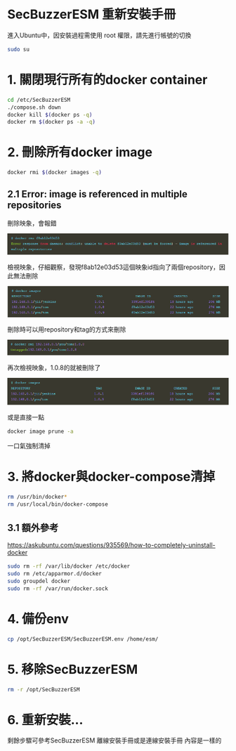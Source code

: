 # SecBuzzerESM 重新安裝手冊

進入Ubuntu中，因安裝過程需使用 root 權限，請先進行帳號的切換

```bash
sudo su
```

# 1. 關閉現行所有的docker container
```bash
cd /etc/SecBuzzerESM
./compose.sh down
docker kill $(docker ps -q)
docker rm $(docker ps -a -q)
```

# 2. 刪除所有docker image
```bash
docker rmi $(docker images -q)
```
## 2.1 Error: image is referenced in multiple repositories

刪除映象，會報錯

![images/re_install_01.png](images/re_install_01.png)

檢視映象，仔細觀察，發現f8ab12e03d53這個映象id指向了兩個repository，因此無法刪除

![images/re_install_02.png](images/re_install_02.png)

刪除時可以用repository和tag的方式來刪除

![images/re_install_03.png](images/re_install_03.png)

再次檢視映象，1.0.8的就被刪除了

![images/re_install_04.png](images/re_install_04.png)

或是直接一點
```bash
docker image prune -a
```
一口氣強制清掉


# 3. 將docker與docker-compose清掉
```bash
rm /usr/bin/docker*
rm /usr/local/bin/docker-compose
```

## 3.1 額外參考
https://askubuntu.com/questions/935569/how-to-completely-uninstall-docker
```bash
sudo rm -rf /var/lib/docker /etc/docker
sudo rm /etc/apparmor.d/docker
sudo groupdel docker
sudo rm -rf /var/run/docker.sock
```

# 4. 備份env
```bash
cp /opt/SecBuzzerESM/SecBuzzerESM.env /home/esm/
```

# 5. 移除SecBuzzerESM
```bash
rm -r /opt/SecBuzzerESM
```

# 6. 重新安裝...
剩餘步驟可參考SecBuzzerESM 離線安裝手冊或是連線安裝手冊
內容是一樣的